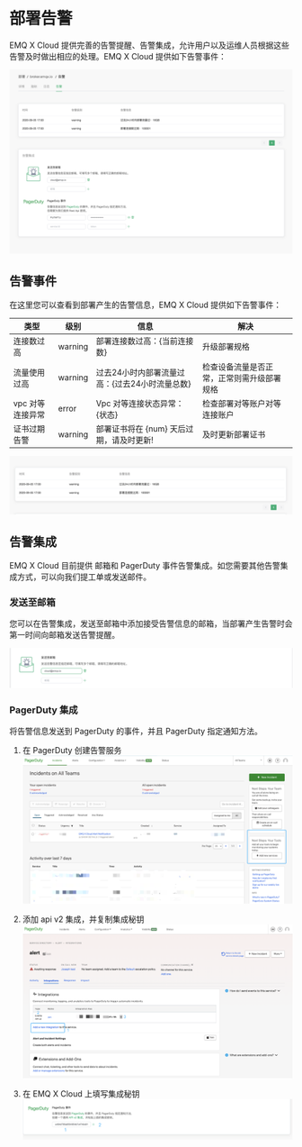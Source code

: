 # 部署告警

EMQ X Cloud 提供完善的告警提醒、告警集成，允许用户以及运维人员根据这些告警及时做出相应的处理。EMQ X Cloud 提供如下告警事件：

![alert_integrations](./_assets/alerts.png)



## 告警事件

在这里您可以查看到部署产生的告警信息，EMQ X Cloud 提供如下告警事件：

| 类型             | 级别    | 信息                                           | 解决                                       |
| ---------------- | ------- | ---------------------------------------------- | ------------------------------------------ |
| 连接数过高       | warning | 部署连接数过高：{当前连接数}                   | 升级部署规格                               |
| 流量使用过高     | warning | 过去24小时内部署流量过高：{过去24小时流量总数} | 检查设备流量是否正常，正常则需升级部署规格 |
| vpc 对等连接异常 | error   | Vpc 对等连接状态异常：{状态}                   | 检查部署对等账户对等连接账户               |
| 证书过期告警     | warning | 部署证书将在 {num} 天后过期，请及时更新!       | 及时更新部署证书                           |

![alert_integrations](./_assets/alert_events.png)



## 告警集成

EMQ X Cloud 目前提供 邮箱和 PagerDuty 事件告警集成。如您需要其他告警集成方式，可以向我们提工单或发送邮件。



### 发送至邮箱

您可以在告警集成，发送至邮箱中添加接受告警信息的邮箱，当部署产生告警时会第一时间向邮箱发送告警提醒。

![email_alert](./_assets/email_alert.png)



### PagerDuty 集成
将告警信息发送到 PagerDuty 的事件，并且 PagerDuty 指定通知方法。

1. 在 PagerDuty 创建告警服务
  ![pagerduty_service](./_assets/pagerduty_service.png)

2. 添加 api v2 集成，并复制集成秘钥
  ![pagerduty_service](./_assets/pagerduty_integrations_api.png)

3. 在 EMQ X Cloud 上填写集成秘钥
  ![pagerduty_alerts](./_assets/pagerduty_alerts.png)